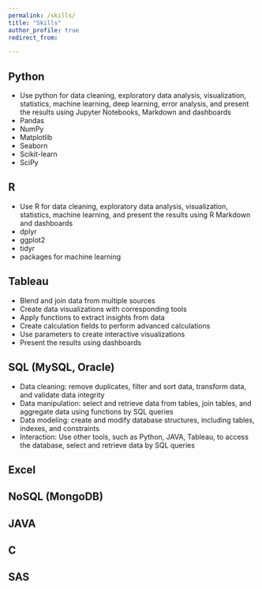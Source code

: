 ```yaml
---
permalink: /skills/
title: "Skills"
author_profile: true
redirect_from: 

---
```


## Python

 * Use python for data cleaning, exploratory data analysis, visualization, statistics, machine learning, deep learning, error analysis, and present the results using Jupyter Notebooks, Markdown and dashboards
 * Pandas
 * NumPy
 * Matplotlib
 * Seaborn
 * Scikit-learn
 * SciPy

## R
* Use R for data cleaning, exploratory data analysis, visualization, statistics, machine learning, and present the results using R Markdown and dashboards
* dplyr
* ggplot2
* tidyr
* packages for machine learning

## Tableau
* Blend and join data from multiple sources
* Create data visualizations with corresponding  tools
* Apply functions to extract insights from data
* Create calculation fields to perform advanced calculations
* Use parameters to create interactive visualizations
* Present the results using dashboards

## SQL (MySQL, Oracle)
* Data cleaning: remove duplicates, filter and sort data, transform data, and validate data integrity
* Data manipulation: select and retrieve data from tables, join tables, and aggregate data using functions by SQL queries
* Data modeling: create and modify database structures, including tables, indexes, and constraints
* Interaction: Use other tools, such as Python, JAVA, Tableau, to access the database, select and retrieve data by SQL queries

## Excel

## NoSQL (MongoDB)

## JAVA

## C

## SAS

